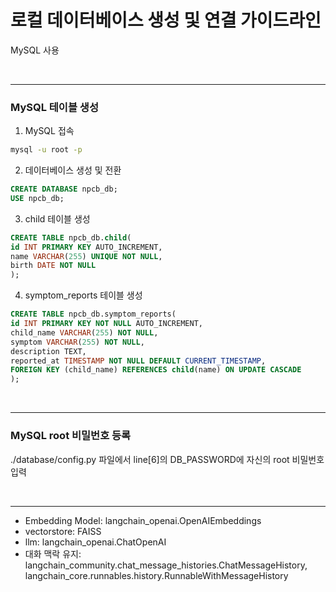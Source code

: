 <h1>로컬 데이터베이스 생성 및 연결 가이드라인</h1> 
MySQL 사용

<br/><hr/>
<h3>MySQL 테이블 생성</h3>

1. MySQL 접속
```bash
mysql -u root -p
```
2. 데이터베이스 생성 및 전환
```sql
CREATE DATABASE npcb_db;
USE npcb_db;
```
3. child 테이블 생성
```sql
CREATE TABLE npcb_db.child(
id INT PRIMARY KEY AUTO_INCREMENT,
name VARCHAR(255) UNIQUE NOT NULL,
birth DATE NOT NULL
);
```
4. symptom_reports 테이블 생성
```sql
CREATE TABLE npcb_db.symptom_reports(
id INT PRIMARY KEY NOT NULL AUTO_INCREMENT,
child_name VARCHAR(255) NOT NULL,
symptom VARCHAR(255) NOT NULL,
description TEXT,
reported_at TIMESTAMP NOT NULL DEFAULT CURRENT_TIMESTAMP,
FOREIGN KEY (child_name) REFERENCES child(name) ON UPDATE CASCADE
);
```

<br/><hr/>

<h3>MySQL root 비밀번호 등록</h3>

./database/config.py 파일에서 line[6]의 DB_PASSWORD에 자신의 root 비밀번호 입력

<br/><hr/>
* Embedding Model: langchain_openai.OpenAIEmbeddings
* vectorstore: FAISS
* llm: langchain_openai.ChatOpenAI
* 대화 맥락 유지: langchain_community.chat_message_histories.ChatMessageHistory, langchain_core.runnables.history.RunnableWithMessageHistory
